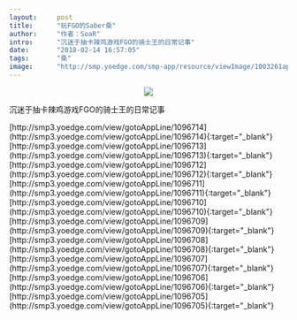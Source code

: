```yaml
---
layout:     post
title:      "玩FGO的Saber桑"
author:     "作者：SoaR"
intro:      "沉迷于抽卡辣鸡游戏FGO的骑士王的日常记事"
date:       "2018-02-14 16:57:05"
tags:       "桑"
image:      "http://smp.yoedge.com/smp-app/resource/viewImage/1003261appline.png"
---
```

<div style="text-align: center">
<p><img src="http://smp.yoedge.com/smp-app/resource/viewImage/1003261appline.png"/></p>
</div>
<p class="post-meta">
<span>沉迷于抽卡辣鸡游戏FGO的骑士王的日常记事</span>
</p>
[http://smp3.yoedge.com/view/gotoAppLine/1096714](http://smp3.yoedge.com/view/gotoAppLine/1096714){:target="_blank"}
[http://smp3.yoedge.com/view/gotoAppLine/1096713](http://smp3.yoedge.com/view/gotoAppLine/1096713){:target="_blank"}
[http://smp3.yoedge.com/view/gotoAppLine/1096712](http://smp3.yoedge.com/view/gotoAppLine/1096712){:target="_blank"}
[http://smp3.yoedge.com/view/gotoAppLine/1096711](http://smp3.yoedge.com/view/gotoAppLine/1096711){:target="_blank"}
[http://smp3.yoedge.com/view/gotoAppLine/1096710](http://smp3.yoedge.com/view/gotoAppLine/1096710){:target="_blank"}
[http://smp3.yoedge.com/view/gotoAppLine/1096709](http://smp3.yoedge.com/view/gotoAppLine/1096709){:target="_blank"}
[http://smp3.yoedge.com/view/gotoAppLine/1096708](http://smp3.yoedge.com/view/gotoAppLine/1096708){:target="_blank"}
[http://smp3.yoedge.com/view/gotoAppLine/1096707](http://smp3.yoedge.com/view/gotoAppLine/1096707){:target="_blank"}
[http://smp3.yoedge.com/view/gotoAppLine/1096706](http://smp3.yoedge.com/view/gotoAppLine/1096706){:target="_blank"}
[http://smp3.yoedge.com/view/gotoAppLine/1096705](http://smp3.yoedge.com/view/gotoAppLine/1096705){:target="_blank"}



